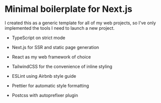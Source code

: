 # Minimal boilerplate for Next.js
I created this as a generic template for all of my web projects, so I've only implemented the tools I need to launch a new project.

- TypeScript on strict mode
- Next.js for SSR and static page generation
- React as my web framework of choice
- TailwindCSS for the convenience of inline styling
- ESLint using Airbnb style guide
- Prettier for automatic style formatting

- Postcss with autoprefixer plugin
